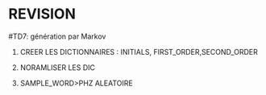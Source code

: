 # REVISION

#TD7:
génération par Markov

1) CREER LES DICTIONNAIRES : INITIALS, FIRST_ORDER,SECOND_ORDER

2) NORAMLISER LES DIC

3) SAMPLE_WORD>PHZ ALEATOIRE